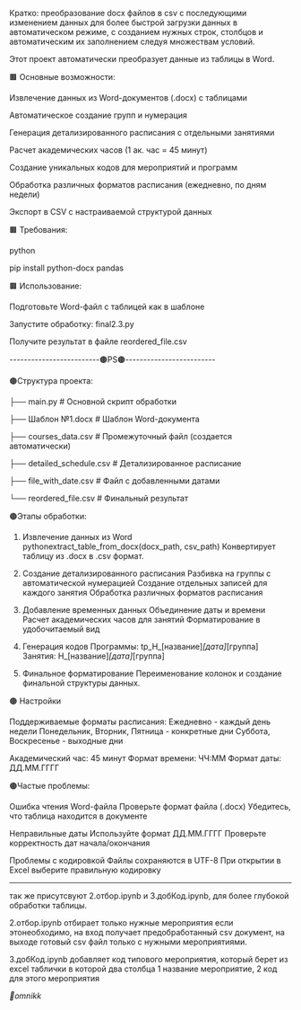 Кратко: преобразование docx файлов в csv с последующими изменением данных для более быстрой загрузки данных в автоматическом режиме, с созданием нужных строк, столбцов и автоматическим их заполнением следуя множествам условий.


Этот проект автоматически преобразует данные из таблицы в Word.

🟫 Основные возможности:

Извлечение данных из Word-документов (.docx) с таблицами

Автоматическое создание групп и нумерация

Генерация детализированного расписания с отдельными занятиями

Расчет академических часов (1 ак. час = 45 минут)

Создание уникальных кодов для мероприятий и программ

Обработка различных форматов расписания (ежедневно, по дням недели)

Экспорт в CSV с настраиваемой структурой данных


🟫 Требования:

python

pip install python-docx pandas


🟫 Использование:

Подготовьте Word-файл с таблицей как в шаблоне

Запустите обработку: final2.3.py

Получите результат в файле reordered_file.csv


-------------------------🟤PS🟤-------------------------

🟤Структура проекта:

├── main.py                 # Основной скрипт обработки

├── Шаблон №1.docx         # Шаблон Word-документа

├── courses_data.csv       # Промежуточный файл (создается автоматически)

├── detailed_schedule.csv  # Детализированное расписание

├── file_with_date.csv     # Файл с добавленными датами

└── reordered_file.csv     # Финальный результат

🟤Этапы обработки:

1. Извлечение данных из Word
pythonextract_table_from_docx(docx_path, csv_path)
Конвертирует таблицу из .docx в .csv формат.

2. Создание детализированного расписания
Разбивка на группы с автоматической нумерацией
Создание отдельных записей для каждого занятия
Обработка различных форматов расписания

3. Добавление временных данных
Объединение даты и времени
Расчет академических часов для занятий
Форматирование в удобочитаемый вид

4. Генерация кодов
Программы: tp_H_[название]_[дата]_[группа]
Занятия: H_[название]_[дата]_[группа]

5. Финальное форматирование
Переименование колонок и создание финальной структуры данных.

🟤 Настройки

Поддерживаемые форматы расписания:
Ежедневно - каждый день недели
Понедельник, Вторник, Пятница - конкретные дни
Суббота, Воскресенье - выходные дни

Академический час: 45 минут
Формат времени: ЧЧ:ММ
Формат даты: ДД.ММ.ГГГГ

🟤Частые проблемы:

Ошибка чтения Word-файла
Проверьте формат файла (.docx)
Убедитесь, что таблица находится в документе


Неправильные даты
Используйте формат ДД.ММ.ГГГГ
Проверьте корректность дат начала/окончания


Проблемы с кодировкой
Файлы сохраняются в UTF-8
При открытии в Excel выберите правильную кодировку

___________________________________________________________________
так же присутсвуют 2.отбор.ipynb и 3.добКод.ipynb, для более глубокой
обработки таблицы.

2.отбор.ipynb отбирает только нужные мероприятия если этонеобходимо, на вход
получает предобработанный csv документ, на выходе готовый csv файл только с нужными
мероприятиями.

3.добКод.ipynb добавляет код типового мероприятия, который берет из 
excel таблички в которой два столбца 1 название мероприятие, 2 код для этого 
мероприятия


_🐤omnikk_
